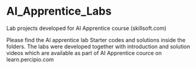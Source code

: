 # AI_Apprentice_Labs
Lab projects developed for AI Apprentice course (skillsoft.com)


Please find the AI apprentice lab Starter codes and solutions inside the folders. The labs were developed together with introduction and solution videos which are available as part of AI Apprentice cource on learn.percipio.com


